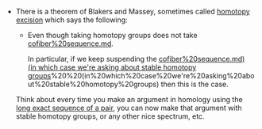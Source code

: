 
 - There is a theorem of Blakers and Massey, sometimes called [homotopy excision](homotopy%20excision) which says the following:
	 - Even though taking homotopy groups does not take [cofiber%20sequence.md](cofiber%20sequence.md). 

		In particular, if we keep suspending the [cofiber%20sequence.md)  (in which case we're asking about stable homotopy groups](cofiber%20sequence.md)%20%20(in%20which%20case%20we're%20asking%20about%20stable%20homotopy%20groups) then this is the case. 

	Think about every time you make an argument in homology using the [long exact sequence of a pair](long%20exact%20sequence%20of%20a%20pair), you can now make that argument with stable homotopy groups, or any other nice spectrum, etc.